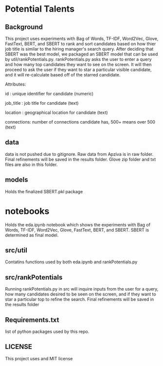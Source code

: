 # Potential Talents
## Background
This project uses experiments with Bag of Words, TF-IDF, Word2Vec, Glove, FastText, BERT, and SBERT to rank and sort candidates based on how thier job title is similar to the hiring manager's search query. After deciding that SBERT was the best model, we packaged an SBERT model that can be used by util/rankPotentials.py. rankPotentials.py asks the user to enter a query and how many top candidates they want to see on the screen. It will then proceed to ask the user if they want to star a particular visible candidate, and it will re-calculate based off of the starred candidate.

Attributes:

id : unique identifier for candidate (numeric)

job_title : job title for candidate (text)

location : geographical location for candidate (text)

connections: number of connections candidate has, 500+ means over 500 (text)

## data
data is not pushed due to gitignore. Raw data from Apziva is in raw folder. Final refinements will be saved in the results folder. Glove zip folder and txt files are also in this folder.

## models
Holds the finalized SBERT.pkl package

# notebooks
Holds the eda.ipynb notebook which shows the experiments with Bag of Words, TF-IDF, Word2Vec, Glove, FastText, BERT, and SBERT. SBERT is determined as final model.

## src/util
Contatins functions used by both eda.ipynb and rankPotentials.py

## src/rankPotentials
Running rankPotentials.py in src will inquire inputs from the user for a query, how many candidates desired to be seen on the screen, and if they want to star a particular top to refine the search. Final refinements will be saved in the results folder

## Requirements.txt
list of python packages used by this repo.

## LICENSE
This project uses and MIT license